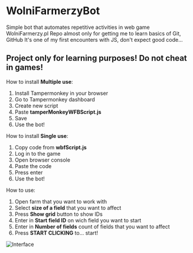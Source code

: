 # WolniFarmerzyBot

Simple bot that automates repetitive activities in web game WolniFarmerzy.pl
Repo almost only for getting me to learn basics of Git, GitHub
It's one of my first encounters with JS, don't expect good code...

## Project only for learning purposes! Do not cheat in games!

How to install **Multiple use**:
  1. Install Tampermonkey in your browser
  2. Go to Tampermonkey dashboard 
  3. Create new script
  4. Paste **tamperMonkeyWFBScript.js**
  5. Save
  6. Use the bot!
  
How to install **Single use**:
  1. Copy code from **wbfScript.js**
  2. Log in to the game
  3. Open browser console
  4. Paste the code
  5. Press enter
  6. Use the bot!
  
How to use: 
  1. Open farm that you want to work with
  2. Select **size of a field** that you want to affect
  2. Press **Show grid** button to show IDs
  3. Enter in **Start field ID** on wich field you want to start
  4. Enter in **Number of fields** count of fields that you want to affect
  5. Press **START CLICKING** to... start!
  
  ![Interface](https://i.imgur.com/QMFAKuy.png)
